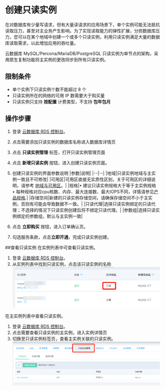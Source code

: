 # 创建只读实例
在对数据库有少量写请求，但有大量读请求的应用场景下，单个实例可能无法抵抗读取压力，甚至对主业务产生影响。为了实现读取能力的弹性扩展，分担数据库压力，您可以在某个地域中创建一个或多个只读实例，利用只读实例满足大量的数据库读取需求，以此增加应用的吞吐量。

云数据库 MySQL/Percona/MariaDB/PostgreSQL 只读实例为单节点的架构，采用原生复制功能将主实例的更改同步到所有只读实例。

## 限制条件
* 单个实例下只读实例个数不能超过 8 个
* 只读实例所在的网络的可用 IP 数需要大于购买量
* 只读实例只支持 **按配置** 计费类型，不支持 **包年包月**

## 操作步骤
1. 登录 [云数据库 RDS 控制台](https://rds-console.jdcloud.com/database)。
2. 点击需要添加只读实例的数据库名称进入数据库详情页
3. 点击 **只读实例管理** 标签，打开只读实例管理页面
4. 点击 **新增只读实例** 按钮，进入创建只读实例页面。
5. 创建只读实例的界面参数说明
|参数|说明|
|--|--|
|地域|只读实例地域与主实例一致且不可修改|
|可用区|可用区直接无实质性区别，关于可用区的详细说明，请参考 [地域与可用区](https://docs.jdcloud.com/cn/virtual-machines/regions-and-availabilityzones)。|
|规格|&bull; 建议只读实例规格大于等于主实例规格<br> &bull; 每种规格对应cpu核数、内存、最大连接数、最大IOPS不同，详情请参见[产品规格](https://docs.jdcloud.com/cn/rds/mysql-specifications).|
|存储空间|新建的只读实例存储空间，请确保存储空间不小于主实例，否则有可能会导致数据不一致。|
|只读代理|选择只读实例绑定的只读代理；不选择的情况下只读实例创建后将不绑定只读代理。|
|参数组|选择只读实例绑定的参数组，默认与主实例一致|

6. 点击 **立即购买** 按钮，进入订单确认页。
7. 勾选服务条款，点击**立即开通**，完成只读实例创建。

##查看只读实例
在实例列表中可查看只读实例。

1. 登录 [云数据库 RDS 控制台](https://rds-console.jdcloud.com/database)。
2. 从实例列表中找到只读实例，点击该只读实例的名称
![查看只读实例](.../../../../../image/RDS/Create-Readonly-1.png)

在主实例列表中查看只读实例。
1. 登录 [云数据库 RDS 控制台](https://rds-console.jdcloud.com/database)。
2. 点击需要查看只读实例的主实例，进入实例详情页
3. 切换至只读实例标签页，查看主实例关联的只读实例。
![查看只读实例](.../../../../../image/RDS/Create-Readonly-2.png)